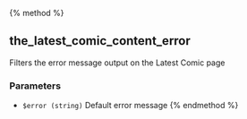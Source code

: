 {% method %}
## the_latest_comic_content_error
Filters the error message output on the Latest Comic page

### Parameters
* `$error (string)` Default error message
{% endmethod %}

